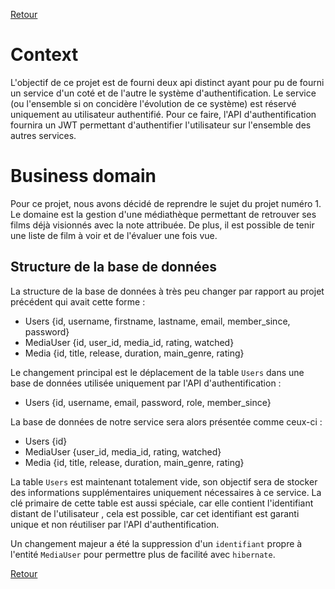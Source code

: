 [Retour](../README.md)

# Context

L'objectif de ce projet est de fourni deux api distinct ayant pour pu de fourni un service d'un coté et de l'autre le système d'authentification.
Le service (ou l'ensemble si on concidère l'évolution de ce système) est réservé uniquement au utilisateur authentifié.
Pour ce faire, l'API d'authentification fournira un JWT permettant d'authentifier l'utilisateur sur l'ensemble des autres services.

# Business domain

Pour ce projet, nous avons décidé de reprendre le sujet du projet numéro 1.
Le domaine est la gestion d'une médiathèque permettant de retrouver ses films déjà visionnés avec la note attribuée.
De plus, il est possible de tenir une liste de film à voir et de l'évaluer une fois vue.

## Structure de la base de données

La structure de la base de données à très peu changer par rapport au projet précédent qui avait cette forme :

- Users {id, username, firstname, lastname, email, member_since, password}
- MediaUser {id, user_id, media_id, rating, watched}
- Media {id, title, release, duration, main_genre, rating}

Le changement principal est le déplacement de la table `Users` dans une base de données utilisée uniquement par l'API d'authentification :

- Users {id, username, email, password, role, member_since}

La base de données de notre service sera alors présentée comme ceux-ci :

- Users {id}
- MediaUser {user_id, media_id, rating, watched}
- Media {id, title, release, duration, main_genre, rating}

La table `Users` est maintenant totalement vide, son objectif sera de stocker des informations supplémentaires uniquement nécessaires à ce service.
La clé primaire de cette table est aussi spéciale, car elle contient l'identifiant distant de l'utilisateur
, cela est possible, car cet identifiant est garanti unique et non réutiliser par l'API d'authentification.

Un changement majeur a été la suppression d'un `identifiant` propre à l'entité `MediaUser` pour permettre plus de facilité avec `hibernate`.

[Retour](../README.md)